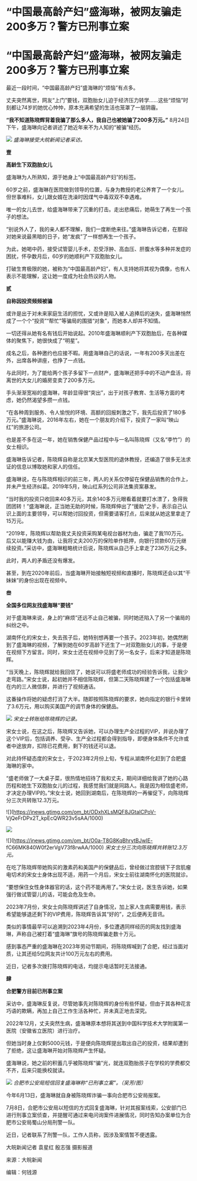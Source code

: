 # “中国最高龄产妇”盛海琳，被网友骗走200多万？警方已刑事立案

# “中国最高龄产妇”盛海琳，被网友骗走200多万？警方已刑事立案

最近一段时间，“中国最高龄产妇”盛海琳的“烦恼”有点多。

丈夫突然离世，网友“上门”要钱，双胞胎女儿迫于经济压力转学……这些“烦恼”时刻都让74岁的她忧心忡忡，原本充满希望的生活也笼罩了一层阴霾。

**“我不知道陈晓辉背着我骗了那么多人，我自己也被她骗了200多万元。”** 8月24日下午，盛海琳向记者讲述了她近年来不为人知的“被骗”经历。

![](https://inews.gtimg.com/om_bt/On5hJpw9q0kGtYj2r1hMsXRXK5qnPyOuEvWlcVi57wRgIAA/1000)
_盛海琳接受大皖新闻记者采访。_

**壹**

**高龄生下双胞胎女儿**

盛海琳为人所熟知，源于她身上“中国最高龄产妇”的标签。

60岁之前，盛海琳在医院做到领导的位置，与身为教授的老公养育了一个女儿。但世事难料，女儿跟女婿在洗澡时因煤气中毒双双不幸遇难。

唯一的女儿去世，给盛海琳带来了沉重的打击。走出悲痛后，她萌生了再生一个孩子的想法。

“别说外人了，我的亲人都不理解，我们一度断绝来往。”盛海琳告诉记者，在那段对她来说最黑暗的日子，她“发疯”了一样想再生一个孩子。

为此，她喝中药，接受试管婴儿手术，忍受浮肿、高血压、肝腹水等多种并发症的困扰，怀孕数月后，60岁的她顺利产下双胞胎女儿。

打破生育极限的她，被称为“中国最高龄产妇”，有人支持她将其视为偶像，也有人表示不能理解，这让她一度成为社会热议的人物。

**贰**

**自称因投资频频被骗**

或许是出于对未来家庭生活的担忧，又或许是陷入被人追捧后的迷失，盛海琳悄然成了一个个“投资”“帮忙”等骗局的围猎“对象”，而她本人却并不知情。

一切还得从她有名有钱后开始说起。2010年盛海琳顺利产下双胞胎后，在各种媒体的聚焦下，她很快成了“明星”。

成名之后，各种邀约也应接不暇。用盛海琳自己的话说，一年有200多天出差在外，出席各种讲座，也挣了一点钱。

与此同时，为了能给两个孩子多留下一点财产，盛海琳还把手中的不动产盘活，将离世的大女儿的婚房变卖了200多万元。

手头渐渐宽裕的盛海琳，年龄显得很“突出”，出于对孩子教育、生活等方面的考虑，她仍然渴望多攒一点钱。

“在各种周到服务、令人愉悦的环境、高额的回报刺激之下，我先后投资了180多万元。”盛海琳说，2016年左右，她在一个朋友的介绍下，投资了一家叫“映山红”的旅游公司。

也是差不多在这一年，她在销售保健产品过程中与一名叫陈晓辉（又名“李竹”）的女士相识。

盛海琳告诉记者，陈晓辉自称是北京某大型医院的退休教授，还编造了很多无法求证的信息以博取她和家人的信任。

盛海琳说，在与陈晓辉相识的前三年，两人的关系仅停留在保健品销售的合作上，并未产生经济纠葛。2019年5月，映山红系列公司非法集资案暴发。

“当时我的投资只收回来40多万元，其余140多万元眼看着就要打水漂了，急得我团团转！”盛海琳说，正当她无助的时候，陈晓辉伸出了“援助”之手，表示自己认识上面的主要领导，可以帮她讨回投资，但需要请客打点，后来就从她这里拿走了15万元。

“2019年，陈晓辉以帮助我丈夫投资采购某电视台器材为由，骗走了我110万元。后又以能赚大钱为由，让我将丈夫200万的保险单作抵押，向银行贷款60万元继续投资。”采访中，盛海琳粗略统计后说，陈晓辉从自己手上拿走了236万元之多。

此时，两人的矛盾还没有爆发。

甚至，到在2020年前后，当盛海琳开始接触短视频和直播时，陈晓辉还会以其“干妹妹”的身份出现在视频中。

**叁**

**全国多位网友找盛海琳“要钱”**

对于盛海琳来说，身上的“麻烦”还远不止自己被骗，同时她还陷入了另一个骗局的纠纷之中。

湖南怀化的宋女士，失去孩子后，她特别想再要一个孩子。2023年初，她偶然刷到了盛海琳的视频，了解到她在60岁高龄下还生了一对双胞胎女儿的事，于是便在视频下方留言。同时，宋女士还在视频中见到了另一名女子，后来才知道是陈晓辉。

“当天晚上，陈晓辉就给我回信了，她说可以将盛老师成功的经验告诉我，让我少走弯路。”宋女士说，起初她并不相信陈晓辉，但第二天陈晓辉建了一个包括盛海琳在内的三人微信群，并进行了视频通话。

这番操作将她的疑虑打消了大半。随即按照陈晓辉的要求，她向指定的银行卡里转了3.6万元，用以购买美国产的调节身体的保健品。

![](https://inews.gtimg.com/om_bt/OR5V9lr53zWXy2AgW2ZithNXXnzLmSx4x1f6Z-i1g1Bm4AA/1000)
_宋女士转账给陈晓辉的记录。_

宋女士说，在这之后，陈晓辉又告诉她，可以办理生产全过程的VIP，并说办理了这个VIP后，包括调养、受孕、生产全过程都会得到指导，即便身体条件不允许或者中途放弃，扣除已花费用，剩下的钱还可以退。

对此持怀疑态度的宋女士，于2023年2月份上旬，专程从湖南怀化赶到了合肥盛海琳的家中。

“盛老师做了一大桌子菜，很热情地招待了我和丈夫，期间详细给我讲了她的心路历程和她生下双胞胎女儿的过程，我感觉我们就是同路人。我是因为相信盛老师，才决定办理VIP的。”宋女士说，她回到湖南后，在陈晓辉的一再催促下，向陈晓辉分三次共转账12.3万元。

![](https://inews.gtimg.com/om_bt/ODxhXLsMQF8JGtaICPoV-
VjQeFrDPx2T_kpEcQWR23v5sAA/1000)

![](https://inews.gtimg.com/om_bt/OgcNnC-46CD5KI13G9QPP39QyuieUFyDUSkkBAwDbrpoIAA/1000)

![](https://inews.gtimg.com/om_bt/O0a-T8G8KqBhrytBJwIE-
fC66MK840W0f2erVgV73f8rwAA/1000) _宋女士分三次向陈晓辉共转账12.3万元。_

在吃了陈晓辉带她购买的激素药和美国产的保健品后，曾经做过宫腔镜下子宫肌瘤电切术的宋女士身体出现不适，用药一个月后，宋女士前往湖南怀化的医院就诊。

“要想保住女性身体器官的话，这个药不能再用了。”宋女士说，医生告诉她，如果强行做试管婴儿的话，可能会危及生命。

2023年7月份，宋女士向陈晓辉讲述了自身情况，加上家人生病需要用钱，表示希望能够退还剩下的VIP费用，陈晓辉告诉其“好的”，之后便再无音讯。

类似的事情最早可以追溯到2023年4月份，多位遭遇同样经历的网友找到盛海琳，声称自己被打着“盛海琳”旗号的陈晓辉骗走数十万元。

感到事态严重的盛海琳在2023年劳动节期间，将陈晓辉喊到了合肥，经过当面对质，让其还给5位网友共计100万元左右的费用。

近日，记者多次拨打陈晓辉的电话，均提示电话暂时无法接通。

**肆**

**合肥警方目前已刑事立案**

采访中，盛海琳反复说，尽管她事先对陈晓辉的身份有些怀疑，但由于其各种花言巧语的欺瞒，再加上自己工作生活各种忙，并未真正地去深究。

2022年12月，丈夫突然生病，盛海琳原本想将其送到中国科学技术大学附属第一医院（安徽省立医院）进行治疗。

但她当时身上仅剩5000元钱，于是便向陈晓辉提出取出自己的投资，结果却遭到了拒绝，这让盛海琳开始对陈晓辉产生怀疑。

盛海琳说，她之前的积蓄几乎被陈晓辉“骗”光，就连双胞胎孩子在学校的学费都交不齐，后来只能换校就读。

![](https://inews.gtimg.com/om_bt/OLatLHTGWdmqjstLMW37CIuixScPtSPt9u2kMeYkYkrHYAA/1000)
_合肥市公安局短信回复盛海琳称“已刑事立案”。（吴芳/图）_

今年6月13日，盛海琳就自身被陈晓辉诈骗一事向合肥市公安局报案。

7月8日，合肥市公安局以短信的方式回复盛海琳，针对其报案线索，公安部门已进行刑事立案侦查，并提醒可通过来电问询案件进展情况，同时告知办案单位为合肥市公安局蜀山分局刑警一队。

近日，记者联系了刑警一队，工作人员称，因涉及案情暂不便透露。

大皖新闻记者 袁星红 殷志强 摄影报道

来源：大皖新闻

编辑：何钱源

